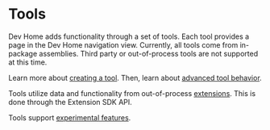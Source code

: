 # Tools

Dev Home adds functionality through a set of tools. Each tool provides a page in the Dev Home navigation view. Currently, all tools come from in-package assemblies. Third party or out-of-process tools are not supported at this time.

Learn more about [creating a tool](./creating-a-tool.md). Then, learn about [advanced tool behavior](./advanced-tool-behavior.md).

Tools utilize data and functionality from out-of-process [extensions](../extensions/extensions.md). This is done through the Extension SDK API. 

Tools support [experimental features](./ExperimentalFeatures.md).